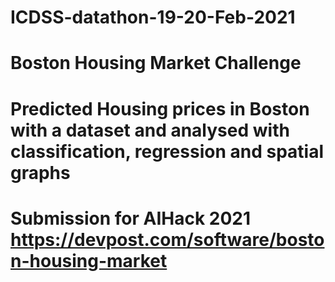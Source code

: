 # ICDSS-datathon-19-20-Feb-2021
# Boston Housing Market Challenge
# Predicted Housing prices in Boston with a dataset and analysed with classification, regression and spatial graphs
# Submission for AIHack 2021 https://devpost.com/software/boston-housing-market
